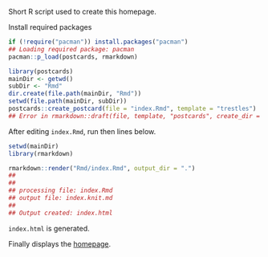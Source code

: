 
<!-- README.md is generated from README.Rmd. Please edit that file -->

Short R script used to create this homepage.

Install required packages

``` r
if (!require("pacman")) install.packages("pacman")
## Loading required package: pacman
pacman::p_load(postcards, rmarkdown)
```

``` r
library(postcards)
mainDir <- getwd()
subDir <- "Rmd"
dir.create(file.path(mainDir, "Rmd"))
setwd(file.path(mainDir, subDir))
postcards::create_postcard(file = "index.Rmd", template = "trestles")
## Error in rmarkdown::draft(file, template, "postcards", create_dir = create_dir, : The file 'index.Rmd' already exists.
```

After editing `index.Rmd`, run then lines below.

``` r
setwd(mainDir)
library(rmarkdown)

rmarkdown::render("Rmd/index.Rmd", output_dir = ".")
## 
## 
## processing file: index.Rmd
## output file: index.knit.md
## 
## Output created: index.html
```

`index.html` is generated.

Finally displays the [homepage](https://danymukesha.github.io/).
